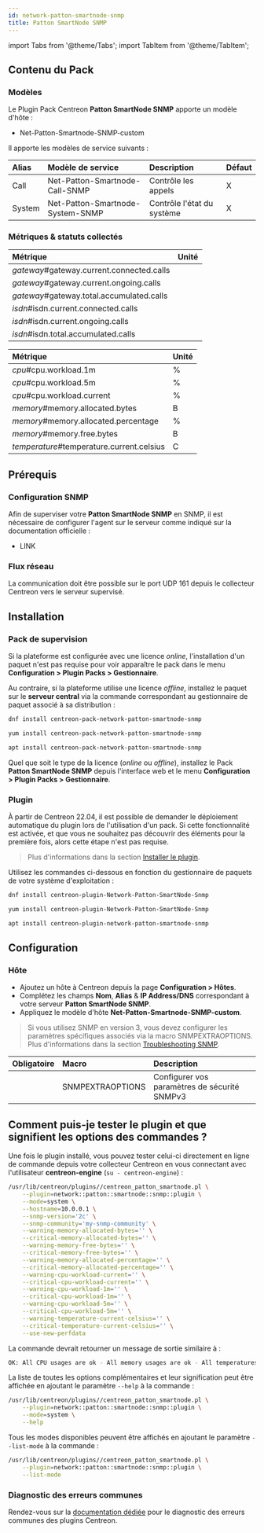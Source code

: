 ```yaml
---
id: network-patton-smartnode-snmp
title: Patton SmartNode SNMP
---
```

import Tabs from '@theme/Tabs';
import TabItem from '@theme/TabItem';


## Contenu du Pack

### Modèles

Le Plugin Pack Centreon **Patton SmartNode SNMP** apporte un modèle d'hôte :

* Net-Patton-Smartnode-SNMP-custom

Il apporte les modèles de service suivants :

| Alias  | Modèle de service                | Description                | Défaut |
|:-------|:---------------------------------|:---------------------------|:-------|
| Call   | Net-Patton-Smartnode-Call-SNMP   | Contrôle les appels        | X      |
| System | Net-Patton-Smartnode-System-SNMP | Contrôle l'état du système | X      |

### Métriques & statuts collectés

<Tabs groupId="sync">
<TabItem value="Call" label="Call">

| Métrique                                  | Unité |
|:------------------------------------------|:------|
| *gateway*#gateway.current.connected.calls |       |
| *gateway*#gateway.current.ongoing.calls   |       |
| *gateway*#gateway.total.accumulated.calls |       |
| *isdn*#isdn.current.connected.calls       |       |
| *isdn*#isdn.current.ongoing.calls         |       |
| *isdn*#isdn.total.accumulated.calls       |       |

</TabItem>
<TabItem value="System" label="System">

| Métrique                                  | Unité |
|:------------------------------------------|:------|
| *cpu*#cpu.workload.1m                     | %     |
| *cpu*#cpu.workload.5m                     | %     |
| *cpu*#cpu.workload.current                | %     |
| *memory*#memory.allocated.bytes           | B     |
| *memory*#memory.allocated.percentage      | %     |
| *memory*#memory.free.bytes                | B     |
| *temperature*#temperature.current.celsius | C     |

</TabItem>
</Tabs>

## Prérequis

### Configuration SNMP

Afin de superviser votre **Patton SmartNode SNMP** en SNMP,  il est nécessaire de configurer l'agent sur le serveur comme indiqué sur la documentation officielle :
* LINK

### Flux réseau

La communication doit être possible sur le port UDP 161 depuis le collecteur
Centreon vers le serveur supervisé.

## Installation

### Pack de supervision

Si la plateforme est configurée avec une licence *online*, l'installation d'un paquet
n'est pas requise pour voir apparaître le pack dans le menu **Configuration > Plugin Packs > Gestionnaire**.

Au contraire, si la plateforme utilise une licence *offline*, installez le paquet
sur le **serveur central** via la commande correspondant au gestionnaire de paquet
associé à sa distribution :

<Tabs groupId="sync">
<TabItem value="Alma / RHEL / Oracle Linux 8" label="Alma / RHEL / Oracle Linux 8">

```bash
dnf install centreon-pack-network-patton-smartnode-snmp
```

</TabItem>
<TabItem value="CentOS 7" label="CentOS 7">

```bash
yum install centreon-pack-network-patton-smartnode-snmp
```

</TabItem>
<TabItem value="Debian 11" label="Debian 11">

```bash
apt install centreon-pack-network-patton-smartnode-snmp
```

</TabItem>
</Tabs>

Quel que soit le type de la licence (*online* ou *offline*), installez le Pack **Patton SmartNode SNMP**
depuis l'interface web et le menu **Configuration > Plugin Packs > Gestionnaire**.

### Plugin

À partir de Centreon 22.04, il est possible de demander le déploiement automatique
du plugin lors de l'utilisation d'un pack. Si cette fonctionnalité est activée, et
que vous ne souhaitez pas découvrir des éléments pour la première fois, alors cette
étape n'est pas requise.

> Plus d'informations dans la section [Installer le plugin](/docs/monitoring/pluginpacks/#installer-le-plugin).

Utilisez les commandes ci-dessous en fonction du gestionnaire de paquets de votre système d'exploitation :

<Tabs groupId="sync">
<TabItem value="Alma / RHEL / Oracle Linux 8" label="Alma / RHEL / Oracle Linux 8">

```bash
dnf install centreon-plugin-Network-Patton-SmartNode-Snmp
```

</TabItem>
<TabItem value="CentOS 7" label="CentOS 7">

```bash
yum install centreon-plugin-Network-Patton-SmartNode-Snmp
```

</TabItem>
<TabItem value="Debian 11" label="Debian 11">

```bash
apt install centreon-plugin-network-patton-smartnode-snmp
```

</TabItem>
</Tabs>

## Configuration

### Hôte

* Ajoutez un hôte à Centreon depuis la page **Configuration > Hôtes**.
* Complétez les champs **Nom**, **Alias** & **IP Address/DNS** correspondant à votre serveur **Patton SmartNode SNMP**.
* Appliquez le modèle d'hôte **Net-Patton-Smartnode-SNMP-custom**.

> Si vous utilisez SNMP en version 3, vous devez configurer les paramètres spécifiques associés via la macro SNMPEXTRAOPTIONS.
> Plus d'informations dans la section [Troubleshooting SNMP](../getting-started/how-to-guides/troubleshooting-plugins.md#snmpv3-options-mapping).

| Obligatoire | Macro            | Description                                  |
|:------------|:-----------------|:---------------------------------------------|
|             | SNMPEXTRAOPTIONS | Configurer vos paramètres de sécurité SNMPv3 |

## Comment puis-je tester le plugin et que signifient les options des commandes ?

Une fois le plugin installé, vous pouvez tester celui-ci directement en ligne
de commande depuis votre collecteur Centreon en vous connectant avec
l'utilisateur **centreon-engine** (`su - centreon-engine`) :

```bash
/usr/lib/centreon/plugins//centreon_patton_smartnode.pl \
    --plugin=network::patton::smartnode::snmp::plugin \
    --mode=system \
    --hostname=10.0.0.1 \
    --snmp-version='2c' \
    --snmp-community='my-snmp-community' \
    --warning-memory-allocated-bytes='' \
    --critical-memory-allocated-bytes='' \
    --warning-memory-free-bytes='' \
    --critical-memory-free-bytes='' \
    --warning-memory-allocated-percentage='' \
    --critical-memory-allocated-percentage='' \
    --warning-cpu-workload-current='' \
    --critical-cpu-workload-current='' \
    --warning-cpu-workload-1m='' \
    --critical-cpu-workload-1m='' \
    --warning-cpu-workload-5m='' \
    --critical-cpu-workload-5m='' \
    --warning-temperature-current-celsius='' \
    --critical-temperature-current-celsius='' \
    --use-new-perfdata
```

La commande devrait retourner un message de sortie similaire à :

```bash
OK: All CPU usages are ok - All memory usages are ok - All temperatures are ok | 'CPU 2#cpu.workload.current'=15.00%;;;0;100 'CPU 2#cpu.workload.1m'=5.00%;;;0;100 'CPU 2#cpu.workload.5m'=2.00%;;;0;100 'Main CPU#cpu.workload.current'=10.00%;;;0;100 'Main CPU#cpu.workload.1m'=4.00%;;;0;100 'Main CPU#cpu.workload.5m'=3.00%;;;0;100 'System Heap#memory.allocated.bytes'=10997440B;;;0;0 'System Heap#memory.free.bytes'=233509184B;;;0;0 'System Heap#memory.allocated.percentage'=0.00%;;;0;100 'System memory 2#memory.allocated.bytes'=200000000B;;;0;300000000 'System memory 2#memory.free.bytes'=100000000B;;;0;300000000 'System memory 2#memory.allocated.percentage'=66.67%;;;0;100 'Probe 1#temperature.current.celsius'=47.00C;;;0;100 'Probe 2#temperature.current.celsius'=43.00C;;;0;100
```

La liste de toutes les options complémentaires et leur signification peut être
affichée en ajoutant le paramètre `--help` à la commande :

```bash
/usr/lib/centreon/plugins//centreon_patton_smartnode.pl \
    --plugin=network::patton::smartnode::snmp::plugin \
    --mode=system \
    --help
```

Tous les modes disponibles peuvent être affichés en ajoutant le paramètre
`--list-mode` à la commande :

```bash
/usr/lib/centreon/plugins//centreon_patton_smartnode.pl \
    --plugin=network::patton::smartnode::snmp::plugin \
    --list-mode
```

### Diagnostic des erreurs communes

Rendez-vous sur la [documentation dédiée](../getting-started/how-to-guides/troubleshooting-plugins.md)
pour le diagnostic des erreurs communes des plugins Centreon.